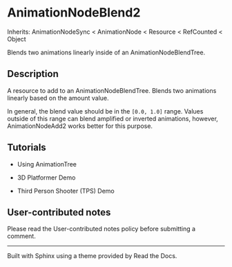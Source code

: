 # AnimationNodeBlend2

Inherits: AnimationNodeSync < AnimationNode < Resource < RefCounted < Object

Blends two animations linearly inside of an AnimationNodeBlendTree.

## Description

A resource to add to an AnimationNodeBlendTree. Blends two animations linearly
based on the amount value.

In general, the blend value should be in the `[0.0, 1.0]` range. Values
outside of this range can blend amplified or inverted animations, however,
AnimationNodeAdd2 works better for this purpose.

## Tutorials

  * Using AnimationTree

  * 3D Platformer Demo

  * Third Person Shooter (TPS) Demo

## User-contributed notes

Please read the User-contributed notes policy before submitting a comment.

* * *

Built with Sphinx using a theme provided by Read the Docs.

